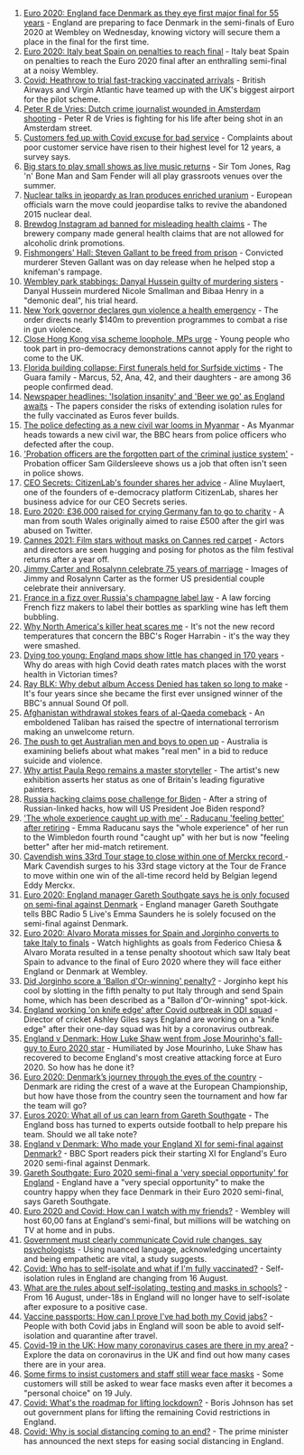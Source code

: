 1. [Euro 2020: England face Denmark as they eye first major final for 55 years](https://www.bbc.co.uk/sport/football/57735477) - England are preparing to face Denmark in the semi-finals of Euro 2020 at Wembley on Wednesday, knowing victory will secure them a place in the final for the first time.
2. [Euro 2020: Italy beat Spain on penalties to reach final](https://www.bbc.co.uk/sport/football/51198738) - Italy beat Spain on penalties to reach the Euro 2020 final after an enthralling semi-final at a noisy Wembley.
3. [Covid: Heathrow to trial fast-tracking vaccinated arrivals](https://www.bbc.co.uk/news/business-57743038) - British Airways and Virgin Atlantic have teamed up with the UK's biggest airport for the pilot scheme.
4. [Peter R de Vries: Dutch crime journalist wounded in Amsterdam shooting](https://www.bbc.co.uk/news/world-europe-57743233) - Peter R de Vries is fighting for his life after being shot in an Amsterdam street.
5. [Customers fed up with Covid excuse for bad service](https://www.bbc.co.uk/news/business-57734808) - Complaints about poor customer service have risen to their highest level for 12 years, a survey says.
6. [Big stars to play small shows as live music returns](https://www.bbc.co.uk/news/entertainment-arts-57734078) - Sir Tom Jones, Rag 'n' Bone Man and Sam Fender will all play grassroots venues over the summer.
7. [Nuclear talks in jeopardy as Iran produces enriched uranium](https://www.bbc.co.uk/news/world-middle-east-57744952) - European officials warn the move could jeopardise talks to revive the abandoned 2015 nuclear deal.
8. [Brewdog Instagram ad banned for misleading health claims](https://www.bbc.co.uk/news/business-57732529) - The brewery company made general health claims that are not allowed for alcoholic drink promotions.
9. [Fishmongers' Hall: Steven Gallant to be freed from prison](https://www.bbc.co.uk/news/uk-england-london-57742691) - Convicted murderer Steven Gallant was on day release when he helped stop a knifeman's rampage.
10. [Wembley park stabbings: Danyal Hussein guilty of murdering sisters](https://www.bbc.co.uk/news/uk-england-london-57721663) - Danyal Hussein murdered Nicole Smallman and Bibaa Henry in a "demonic deal", his trial heard.
11. [New York governor declares gun violence a health emergency](https://www.bbc.co.uk/news/world-us-canada-57743694) - The order directs nearly $140m to prevention programmes to combat a rise in gun violence.
12. [Close Hong Kong visa scheme loophole, MPs urge](https://www.bbc.co.uk/news/uk-57744847) - Young people who took part in pro-democracy demonstrations cannot apply for the right to come to the UK.
13. [Florida building collapse: First funerals held for Surfside victims](https://www.bbc.co.uk/news/world-us-canada-57742867) - The Guara family - Marcus, 52, Ana, 42, and their daughters - are among 36 people confirmed dead.
14. [Newspaper headlines: 'Isolation insanity' and 'Beer we go' as England awaits](https://www.bbc.co.uk/news/blogs-the-papers-57744001) - The papers consider the risks of extending isolation rules for the fully vaccinated as Euros fever builds.
15. [The police defecting as a new civil war looms in Myanmar](https://www.bbc.co.uk/news/world-asia-57739572) - As Myanmar heads towards a new civil war, the BBC hears from police officers who defected after the coup.
16. ['Probation officers are the forgotten part of the criminal justice system'](https://www.bbc.co.uk/news/uk-57688735) - Probation officer Sam Gildersleeve shows us a job that often isn't seen in police shows.
17. [CEO Secrets: CitizenLab's founder shares her advice](https://www.bbc.co.uk/news/business-57735056) - Aline Muylaert, one of the founders of e-democracy platform CitizenLab, shares her business advice for our CEO Secrets series.
18. [Euro 2020: £36,000 raised for crying Germany fan to go to charity](https://www.bbc.co.uk/news/uk-wales-57743923) - A man from south Wales originally aimed to raise £500 after the girl was abused on Twitter.
19. [Cannes 2021: Film stars without masks on Cannes red carpet](https://www.bbc.co.uk/news/entertainment-arts-57744491) - Actors and directors are seen hugging and posing for photos as the film festival returns after a year off.
20. [Jimmy Carter and Rosalynn celebrate 75 years of marriage](https://www.bbc.co.uk/news/world-us-canada-57734516) - Images of Jimmy and Rosalynn Carter as the former US presidential couple celebrate their anniversary.
21. [France in a fizz over Russia's champagne label law](https://www.bbc.co.uk/news/world-europe-57733684) - A law forcing French fizz makers to label their bottles as sparkling wine has left them bubbling.
22. [Why North America's killer heat scares me](https://www.bbc.co.uk/news/world-us-canada-57729502) - It's not the new record temperatures that concern the BBC's Roger Harrabin - it's the way they were smashed.
23. [Dying too young: England maps show little has changed in 170 years](https://www.bbc.co.uk/news/health-57730353) - Why do areas with high Covid death rates match places with the worst health in Victorian times?
24. [Ray BLK: Why debut album Access Denied has taken so long to make](https://www.bbc.co.uk/news/newsbeat-57722799) - It's four years since she became the first ever unsigned winner of the BBC's annual Sound Of poll.
25. [Afghanistan withdrawal stokes fears of al-Qaeda comeback](https://www.bbc.co.uk/news/world-asia-57738731) - An emboldened Taliban has raised the spectre of international terrorism making an unwelcome return.
26. [The push to get Australian men and boys to open up](https://www.bbc.co.uk/news/world-australia-57690857) - Australia is examining beliefs about what makes "real men" in a bid to reduce suicide and violence.
27. [Why artist Paula Rego remains a master storyteller](https://www.bbc.co.uk/news/entertainment-arts-57727021) - The artist's new exhibition asserts her status as one of Britain's leading figurative painters.
28. [Russia hacking claims pose challenge for Biden](https://www.bbc.co.uk/news/technology-57745324) - After a string of Russian-linked hacks, how will US President Joe Biden respond?
29. ['The whole experience caught up with me' - Raducanu 'feeling better' after retiring](https://www.bbc.co.uk/sport/tennis/57737252) - Emma Raducanu says the "whole experience" of her run to the Wimbledon fourth round "caught up" with her but is now "feeling better" after her mid-match retirement.
30. [Cavendish wins 33rd Tour stage to close within one of Merckx record ](https://www.bbc.co.uk/sport/cycling/57729678) - Mark Cavendish surges to his 33rd stage victory at the Tour de France to move within one win of the all-time record held by Belgian legend Eddy Merckx.
31. [Euro 2020: England manager Gareth Southgate says he is only focused on semi-final against Denmark](https://www.bbc.co.uk/sport/av/football/57742510) - England manager Gareth Southgate tells BBC Radio 5 Live's Emma Saunders he is solely focused on the semi-final against Denmark.
32. [Euro 2020: Alvaro Morata misses for Spain and Jorginho converts to take Italy to finals](https://www.bbc.co.uk/sport/av/football/57744059) - Watch highlights as goals from Federico Chiesa & Alvaro Morata resulted in a tense penalty shootout which saw Italy beat Spain to advance to the final of Euro 2020 where they will face either England or Denmark at Wembley.
33. [Did Jorginho score a 'Ballon d'Or-winning' penalty?](https://www.bbc.co.uk/sport/football/57744163) - Jorginho kept his cool by slotting in the fifth penalty to put Italy through and send Spain home, which has been described as a "Ballon d'Or-winning" spot-kick.
34. [England working 'on knife edge' after Covid outbreak in ODI squad](https://www.bbc.co.uk/sport/cricket/57739919) - Director of cricket Ashley Giles says England are working on a "knife edge" after their one-day squad was hit by a coronavirus outbreak.
35. [England v Denmark: How Luke Shaw went from Jose Mourinho's fall-guy to Euro 2020 star](https://www.bbc.co.uk/sport/football/57722529) - Humiliated by Jose Mourinho, Luke Shaw has recovered to become England's most creative attacking force at Euro 2020. So how has he done it?
36. [Euro 2020: Denmark’s journey through the eyes of the country](https://www.bbc.co.uk/sport/football/57713112) - Denmark are riding the crest of a wave at the European Championship, but how have those from the country seen the tournament and how far the team will go?
37. [Euros 2020: What all of us can learn from Gareth Southgate](https://www.bbc.co.uk/news/world-57698821) - The England boss has turned to experts outside football to help prepare his team. Should we all take note?
38. [England v Denmark: Who made your England XI for semi-final against Denmark?](https://www.bbc.co.uk/sport/football/57713107) - BBC Sport readers pick their starting XI for England's Euro 2020 semi-final against Denmark.
39. [Gareth Southgate: Euro 2020 semi-final a 'very special opportunity' for England](https://www.bbc.co.uk/sport/football/57725655) - England have a "very special opportunity" to make the country happy when they face Denmark in their Euro 2020 semi-final, says Gareth Southgate.
40. [Euro 2020 and Covid: How can I watch with my friends?](https://www.bbc.co.uk/news/uk-57386719) - Wembley will host 60,00 fans at England's semi-final, but millions will be watching on TV at home and in pubs.
41. [Government must clearly communicate Covid rule changes, say psychologists](https://www.bbc.co.uk/news/health-57739832) - Using nuanced language, acknowledging uncertainty and being empathetic are vital, a study suggests.
42. [Covid: Who has to self-isolate and what if I'm fully vaccinated?](https://www.bbc.co.uk/news/explainers-54239922) - Self-isolation rules in England are changing from 16 August.
43. [What are the rules about self-isolating, testing and masks in schools?](https://www.bbc.co.uk/news/education-51643556) - From 16 August, under-18s in England will no longer have to self-isolate after exposure to a positive case.
44. [Vaccine passports: How can I prove I've had both my Covid jabs?](https://www.bbc.co.uk/news/explainers-55718553) - People with both Covid jabs in England will soon be able to avoid self-isolation and quarantine after travel.
45. [Covid-19 in the UK: How many coronavirus cases are there in my area?](https://www.bbc.co.uk/news/uk-51768274) - Explore the data on coronavirus in the UK and find out how many cases there are in your area.
46. [Some firms to insist customers and staff still wear face masks](https://www.bbc.co.uk/news/business-57677159) - Some customers will still be asked to wear face masks even after it becomes a "personal choice" on 19 July.
47. [Covid: What's the roadmap for lifting lockdown?](https://www.bbc.co.uk/news/explainers-52530518) - Boris Johnson has set out government plans for lifting the remaining Covid restrictions in England.
48. [Covid: Why is social distancing coming to an end?](https://www.bbc.co.uk/news/uk-51506729) - The prime minister has announced the next steps for easing social distancing in England.

